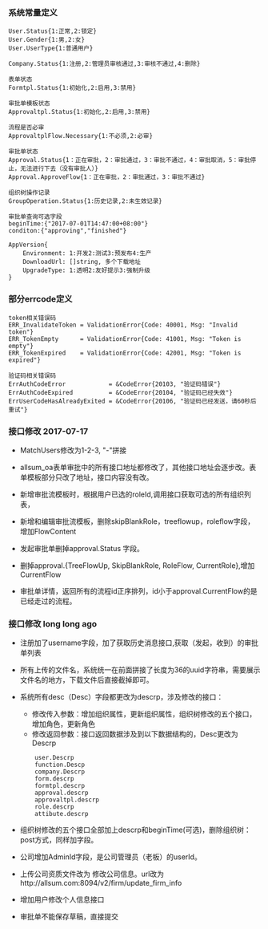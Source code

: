 ### 系统常量定义

```
User.Status{1:正常,2:锁定}
User.Gender{1:男,2:女}
User.UserType{1:普通用户}

Company.Status{1:注册,2:管理员审核通过,3:审核不通过,4:删除}

表单状态
Formtpl.Status{1:初始化,2:启用,3:禁用}

审批单模板状态
Approvaltpl.Status{1:初始化,2:启用,3:禁用}

流程是否必审
ApprovaltplFlow.Necessary{1:不必须,2:必审}

审批单状态
Approval.Status{1：正在审批，2：审批通过，3：审批不通过，4：审批取消，5：审批停止，无法进行下去（没有审批人）}
Approval.ApproveFlow{1：正在审批，2：审批通过，3：审批不通过}

组织树操作记录
GroupOperation.Status{1:历史记录,2:未生效记录}

审批单查询可选字段
beginTime:{"2017-07-01T14:47:00+08:00"}
conditon:{"approving","finished"}

AppVersion{
    Environment: 1:开发2:测试3:预发布4:生产
    DownloadUrl: []string, 多个下载地址
    UpgradeType: 1:透明2:友好提示3:强制升级
}
```
### 部分errcode定义
```
token相关错误码
ERR_InvalidateToken = ValidationError{Code: 40001, Msg: "Invalid token"}
ERR_TokenEmpty      = ValidationError{Code: 41001, Msg: "Token is empty"}
ERR_TokenExpired    = ValidationError{Code: 42001, Msg: "Token is expired"}

验证码相关错误码
ErrAuthCodeError            = &CodeError{20103, "验证码错误"}
ErrAuthCodeExpired          = &CodeError{20104, "验证码已经失效"}
ErrUserCodeHasAlreadyExited = &CodeError{20106, "验证码已经发送，请60秒后重试"}
```

### 接口修改 2017-07-17

- MatchUsers修改为1-2-3, "-"拼接

- allsum_oa表单审批中的所有接口地址都修改了，其他接口地址会逐步改。表单模板部分只改了地址，接口内容没有改。

- 新增审批流模板时，根据用户已选的roleId,调用接口获取可选的所有组织列表，

- 新增和编辑审批流模板，删除skipBlankRole，treeflowup，roleflow字段，增加FlowContent

- 发起审批单删掉approval.Status 字段。

- 删掉approval.{TreeFlowUp, SkipBlankRole, RoleFlow, CurrentRole},增加CurrentFlow

- 审批单详情，返回所有的流程id正序排列，id小于approval.CurrentFlow的是已经走过的流程。


### 接口修改 long long ago

- 注册加了username字段，加了获取历史消息接口,获取（发起，收到）的审批单列表

- 所有上传的文件名，系统统一在前面拼接了长度为36的uuid字符串，需要展示文件名的地方，下载文件后直接截掉即可。

- 系统所有desc（Desc）字段都更改为descrp，涉及修改的接口：
    - 修改传入参数：增加组织属性，更新组织属性，组织树修改的五个接口，增加角色，更新角色
    - 修改返回参数：接口返回数据涉及到以下数据结构的，Desc更改为Descrp
    ```
        user.Descrp
        function.Descp 
        company.Descrp 
        form.descrp 
        formtpl.descrp 
        approval.descrp 
        approvaltpl.descrp 
        role.descrp 
        attibute.descrp
    ```

- 组织树修改的五个接口全部加上descrp和beginTime(可选)，删除组织树：post方式，同样加字段。

- 公司增加AdminId字段，是公司管理员（老板）的userId。

- 上传公司资质文件改为 修改公司信息。url改为http://allsum.com:8094/v2/firm/update_firm_info

- 增加用户修改个人信息接口

- 审批单不能保存草稿，直接提交

    
    
    